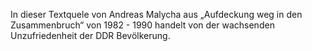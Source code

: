 In dieser Textquele von Andreas Malycha aus „Aufdeckung weg in den Zusammenbruch“ von 1982 - 1990 handelt von der wachsenden Unzufriedenheit der DDR Bevölkerung. 